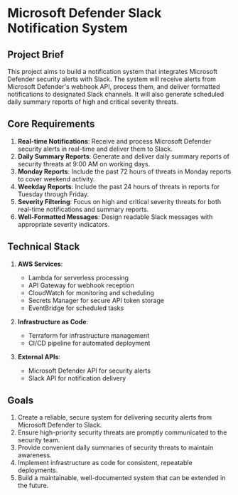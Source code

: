 # Microsoft Defender Slack Notification System

## Project Brief

This project aims to build a notification system that integrates Microsoft Defender security alerts with Slack. The system will receive alerts from Microsoft Defender's webhook API, process them, and deliver formatted notifications to designated Slack channels. It will also generate scheduled daily summary reports of high and critical severity threats.

## Core Requirements

1. **Real-time Notifications**: Receive and process Microsoft Defender security alerts in real-time and deliver them to Slack.
2. **Daily Summary Reports**: Generate and deliver daily summary reports of security threats at 9:00 AM on working days.
3. **Monday Reports**: Include the past 72 hours of threats in Monday reports to cover weekend activity.
4. **Weekday Reports**: Include the past 24 hours of threats in reports for Tuesday through Friday.
5. **Severity Filtering**: Focus on high and critical severity threats for both real-time notifications and summary reports.
6. **Well-Formatted Messages**: Design readable Slack messages with appropriate severity indicators.

## Technical Stack

1. **AWS Services**: 
   - Lambda for serverless processing
   - API Gateway for webhook reception
   - CloudWatch for monitoring and scheduling
   - Secrets Manager for secure API token storage
   - EventBridge for scheduled tasks

2. **Infrastructure as Code**: 
   - Terraform for infrastructure management
   - CI/CD pipeline for automated deployment

3. **External APIs**:
   - Microsoft Defender API for security alerts
   - Slack API for notification delivery

## Goals

1. Create a reliable, secure system for delivering security alerts from Microsoft Defender to Slack.
2. Ensure high-priority security threats are promptly communicated to the security team.
3. Provide convenient daily summaries of security threats to maintain awareness.
4. Implement infrastructure as code for consistent, repeatable deployments.
5. Build a maintainable, well-documented system that can be extended in the future. 